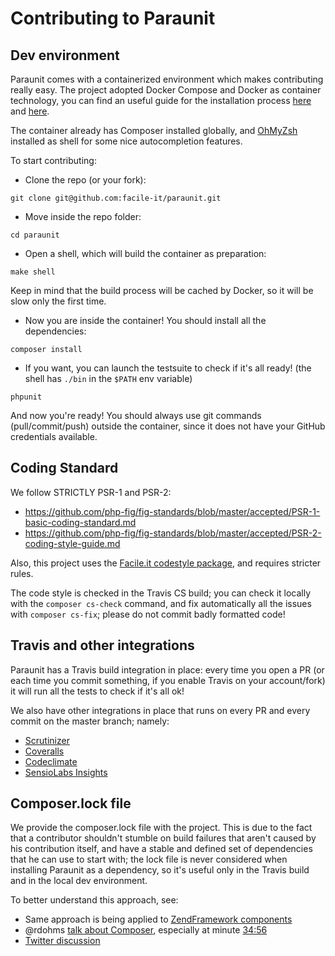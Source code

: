 # Contributing to Paraunit

## Dev environment
Paraunit comes with a containerized environment which makes contributing really easy.
The project adopted Docker Compose and Docker as container technology, you can find an useful guide for the installation process 
[here](https://docs.docker.com/engine/installation/) and [here](https://docs.docker.com/compose/install/).

The container already has Composer installed globally, and [OhMyZsh](https://github.com/robbyrussell/oh-my-zsh) installed 
as shell for some nice autocompletion features. 

To start contributing:

 * Clone the repo (or your fork):
```
git clone git@github.com:facile-it/paraunit.git
```
 * Move inside the repo folder:
```
cd paraunit
```
* Open a shell, which will build the container as preparation:
```
make shell
```
Keep in mind that the build process will be cached by Docker, so it will be slow only the first time.

 * Now you are inside the container! You should install all the dependencies:
```
composer install
```
 * If you want, you can launch the testsuite to check if it's all ready! (the shell has `./bin` in the `$PATH` env variable)
```
phpunit
```
 
And now you're ready! You should always use git commands (pull/commit/push) outside the container, since it does not 
have your GitHub credentials available.

## Coding Standard

We follow STRICTLY PSR-1 and PSR-2:

 * https://github.com/php-fig/fig-standards/blob/master/accepted/PSR-1-basic-coding-standard.md
 * https://github.com/php-fig/fig-standards/blob/master/accepted/PSR-2-coding-style-guide.md

Also, this project uses the [Facile.it codestyle package](https://github.com/facile-it/facile-coding-standard), and requires
stricter rules.

The code style is checked in the Travis CS build; you can check it locally with the `composer cs-check` command, and fix
automatically all the issues with `composer cs-fix`; please do not commit badly formatted code!

## Travis and other integrations
Paraunit has a Travis build integration in place: every time you open a PR (or each time you commit something, if you 
enable Travis on your account/fork) it will run all the tests to check if it's all ok!

We also have other integrations in place that runs on every PR and every commit on the master branch; namely:

 * [Scrutinizer](https://scrutinizer-ci.com/g/facile-it/paraunit/)
 * [Coveralls](https://coveralls.io/github/facile-it/paraunit?branch=master)
 * [Codeclimate](https://codeclimate.com/github/facile-it/paraunit)
 * [SensioLabs Insights](https://insight.sensiolabs.com/projects/6571b482-6e1d-4e0c-b215-94d757909b20)

## Composer.lock file
We provide the composer.lock file with the project. This is due to the fact that a contributor shouldn't stumble on build
failures that aren't caused by his contribution itself, and have a stable and defined set of dependencies that he can use
to start with; the lock file is never considered when installing Paraunit as a dependency, so it's useful only in the 
Travis build and in the local dev environment.

To better understand this approach, see:
 * Same approach is being applied to [ZendFramework components](https://github.com/zendframework/zendframework/issues/7660)
 * @rdohms [talk about Composer](https://youtu.be/zt2eL4pbVXQ), especially at minute [34:56](https://youtu.be/zt2eL4pbVXQ?t=34m56s)
 * [Twitter discussion](https://twitter.com/rdohms/status/818351828840620032)
